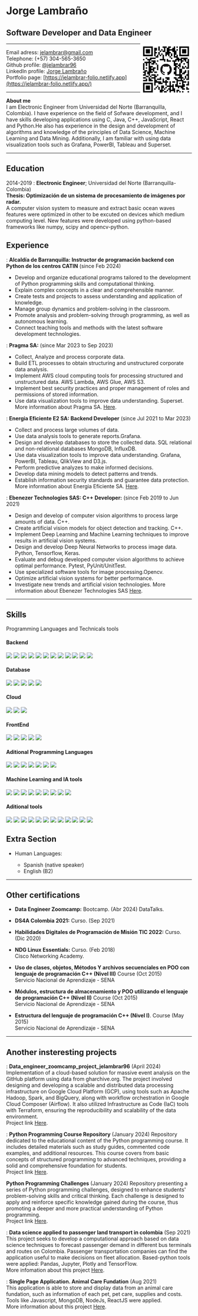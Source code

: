 # Jorge Lambraño
##  Software Developer and Data Engineer

<img style="float: right;" src="media/qr-code.png" width="140"> 

-------------------     ----------------------------
Email adress:                   <jelambrar@gmail.com>  
Telephone:                        (+57) 304-565-3650  
Github profile:                       [@jelambrar96](https://github.com/jelambrar96)  
LinkedIn profile:                     [Jorge Lambraño](https://www.linkedin.com/in/jorge-lambra%C3%B1o-a64662157/)  
Portfolio page:                     [https://jelambrar-folio.netlify.app](https://jelambrar-folio.netlify.app/)  
-------------------     ----------------------------

**About me**  
I am Electronic Engineer from Universidad del Norte (Barranquilla, Colombia). I have experience on the
field of Sofware development, and I have skills developing applications
using C, Java, C++, JavaScript, React and Python.He also has experience in the design and development of algorithms 
and knowledge of the principles of Data Science, Machine Learning and Data Mining. 
Additionally, I am familiar with using data visualization tools such as Grafana, PowerBI, Tableau and Superset. 

-------------------     ----------------------------

Education
---------

2014-2019
:   **Electronic Engineer**; Universidad del Norte 
    (Barranquilla-Colombia)  
    **Thesis: Optimización de un sistema de procesamiento de imágenes 
    por radar.**  
    A computer vision system to measure and extract basic ocean waves features
    were optimized in other to be excuted on devices which medium computing 
    level. New features were developed using python-based frameworks like
    numpy, scipy and opencv-python.     


Experience
----------

: **Alcaldía de Barranquilla: Instructor de programación backend con Python de los centros CATIN** (since Feb 2024)
- Develop and organize educational programs tailored to the development of Python programming skills and computational thinking.
- Explain complex concepts in a clear and comprehensible manner.
- Create tests and projects to assess understanding and application of knowledge.
- Manage group dynamics and problem-solving in the classroom.
- Promote analysis and problem-solving through programming, as well as autonomous learning.
- Connect teaching tools and methods with the latest software development technologies.

: **Pragma SA:** (since Mar 2023 to Sep 2023)    
- Collect, Analyze and process corporate data.
- Build ETL processes to obtain structuring and unstructured corporate data analysis.
- Implement AWS cloud computing tools for processing structured and unstructured data. AWS Lambda, AWS Glue, AWS S3.
- Implement best security practices and proper management of roles and permissions of stored information.
- Use data visualization tools to improve data understanding. Superset.
    More information about Pragma SA. [Here](https://www.pragma.com/).

: **Energia Eficiente E2 SA: Backend Developer** (since Jul 2021 to Mar 2023)    
- Collect and process large volumes of data.
- Use data analysis tools to generate reports.Grafana. 
- Design and develop databases to store the collected data. SQL relational and non-relational databases MongoDB, InfluxDB.
- Use data visualization tools to improve data understanding. Grafana, PowerBI, Tableau, QlikView and D3.js.
- Perform predictive analyzes to make informed decisions.
- Develop data mining models to detect patterns and trends.
- Establish information security standards and guarantee data protection.
    More information about Energia Eficiente SA. [Here](https://www.e2energiaeficiente.com/).

:   **Ebenezer Technologies SAS: C++ Developer:** (since Feb 2019 to Jun 2021)   
- Design and develop of computer vision algorithms to process large amounts of data. C++.
- Create artificial vision models for object detection and tracking. C++.
- Implement Deep Learning and Machine Learning techniques to improve results in artificial vision systems.
- Design and develop Deep Neural Networks to process image data. Python, Tensorflow, Keras.
- Evaluate and debug developed computer vision algorithms to achieve optimal performance. Pytest, PyUnit/UnitTest.
- Use specialized software tools for image processing.Opencv. 
- Optimize artificial vision systems for better performance. 
- Investigate new trends and artificial vision technologies.
    More information about Ebenezer Technologies SAS [Here](https://ebenezertechs.com/).

-------------------     ----------------------------

Skills
--------------------

Programming Languages and Technicals tools

#### Backend
![](https://img.shields.io/badge/Code-Python-informational?style=flat&logo=python&logoColor=ffdd54&color=blue)
![](https://img.shields.io/badge/Code-Ruby-informational?style=flat&logo=Ruby&color=CC342D&logoColor=CC342D)
![](https://img.shields.io/badge/Framework-Ruby_on_Rails-informational?style=flat&logo=Ruby-On-Rails&color=CC0000&logoColor=CC0000)
![](https://img.shields.io/badge/Framework-Django-informational?style=flat&logo=django)
![](https://img.shields.io/badge/Framework-Flask-informational?style=flat&logo=flask&logoColor=white)
![](https://img.shields.io/badge/Framework-FastAPI-informational?style=flat&logo=fastapi&color=009688)
![](https://img.shields.io/badge/Framework-NodeJS-informational?style=flat&logo=node.js&color=379037)
![](https://img.shields.io/badge/Framework-NodeRED-informational?style=flat&logo=node-red&color=red)
![](https://img.shields.io/badge/Code-Java-informational?style=flat&logo=openjdk&logoColor=white&color=red)
![](https://img.shields.io/badge/Framework-Sping-informational?style=flat&logo=spring&color=6DB33F&logoColor=6DB33F) 
![](https://img.shields.io/badge/Code-Go-informational?style=flat&logo=go&color=00ADD8&logoColor=00ADD8)
![](https://img.shields.io/badge/Code-Kotlin-informational?style=flat&logo=kotlin&color=7F52FF&logoColor=7F52FF)

<!-- ![](https://img.shields.io/badge/Go-00ADD8?style=flat&logo=go&logoColor=white)
![](https://img.shields.io/badge/Kotlin-7F52FF?style=flat&logo=kotlin&logoColor=white)
![](https://img.shields.io/badge/Spring-6DB33F?style=flat&logo=spring&logoColor=white) -->




#### Database
![](https://img.shields.io/badge/DB-AmazonDynamoDB-informational?style=flag&logo=Amazon%20DynamoDB&color=orange)
![](https://img.shields.io/badge/DB-PostgreSQL-informational?style=flat&logo=PostgreSQL&color=336791)
![](https://img.shields.io/badge/DB-SQLite-informational?style=flat&logo=SQLite&color=003B57)
![](https://img.shields.io/badge/DB-InfluxDB-information?style=flat&logo=InfluxDB&color=29A2E2)
![](https://img.shields.io/badge/DB-MongoDB-information?style=flat&logo=mongodb)

#### Cloud
![](https://img.shields.io/badge/Cloud-AWS-informational?style=flat&logo=Amazon-AWS&logoColor=FF9900&color=orange)
![](https://img.shields.io/badge/Cloud-Azure-informational?style=flat&logo=microsoftazure&logoColor=white)
![](https://img.shields.io/badge/Cloud-GPC-informational?style=flat&logo=google-cloud&logoColor=white&color=green)

#### FrontEnd
![](https://img.shields.io/badge/Code-React-informational?style=flat&logo=react&color=61DAFB)
![](https://img.shields.io/badge/Code-JavaScript-informational?style=flat&logo=JavaScript&color=F7DF1E)
![](https://img.shields.io/badge/Code-HTML5-informational?style=flat&logo=HTML5&color=E34F26)
![](https://img.shields.io/badge/Style-Bootstrap-informational?style=flat&logo=Bootstrap&color=7952B3)
![](https://img.shields.io/badge/Style-CSS3-informational?style=flat&logo=CSS3&color=1572B6)

#### Aditional Programming Languages

![](https://img.shields.io/badge/Code-C-informational?style=flat&logo=c&logoColor=white)
![](https://img.shields.io/badge/Code-C++-informational?style=flat&logo=c%2B%2B&logoColor=white)
![](https://img.shields.io/badge/Code-Java-informational?style=flat&logo=openjdk&logoColor=white&color=red)
![](https://img.shields.io/badge/Code-Latex-informational?style=flat&logo=latex&logoColor=green&color=green)
![](https://img.shields.io/badge/Code-PHP-informational?style=flat&logo=php&logoColor=white)
![](https://img.shields.io/badge/Code-R-informational?style=flat&logo=r&logoColor=white)
![](https://img.shields.io/badge/Code-Shell_Script-informational?style=flat&logo=gnu-bash&logoColor=white)


#### Machine Learning and IA tools


![](https://img.shields.io/badge/DL-Keras-information?style=flag&logo=Keras&logoColor=red&color=red)
![](https://img.shields.io/badge/ML-Matplotlib-information?style=flag&logo=Matplotlib&color=yellow&logoColor=yellow)
![](https://img.shields.io/badge/ML-mlflow-information?style=flag&logo=numpy&logoColor=blue&color=blue)
![](https://img.shields.io/badge/ML-pandas-information?style=flag&logo=pandas&color=yellow)
![](https://img.shields.io/badge/ML-Plotly-information?style=flag&logo=plotly&logoColor=blue&color=blue)
![](https://img.shields.io/badge/DL-PyTorch-information?style=flag&logo=PyTorch&color=EE4C2C&logoColor=EE4C2C)
![](https://img.shields.io/badge/ML-scikit_learn-information?style=flag&logo=scikit-learn&color=F7931E&logoColor=F7931E)
![](https://img.shields.io/badge/ML-SciPy-information?style=flag&logo=scipy&color=8CAAE6&logoColor=8CAAE6)
![](https://img.shields.io/badge/DL-TensorFlow-information?style=flag&logo=TensorFlow&color=EA6C0B&logoColor=EA6C0B)

#### Aditional tools

![](https://img.shields.io/badge/Tools-Figma-informational?style=flat&logo=Figma&color=F24E1E)
![](https://img.shields.io/badge/Tools-NPM-informational?style=flat&logo=NPM&color=CB3837)
![](https://img.shields.io/badge/Tools-Heroku-informational?style=flat&logo=Heroku&color=430098)
![](https://img.shields.io/badge/Tools-Netlify-informational?style=flat&logo=netlify&color=00C7B7)
![](https://img.shields.io/badge/Tools-Git-informational?style=flat&logo=Git&color=F05032)
![](https://img.shields.io/badge/Tools-GitHub-informational?style=flat&logo=GitHub&color=181717)
![](https://img.shields.io/badge/Tools-Linux-informational?style=flat&logo=Linux&color=E7B82A)
![](https://img.shields.io/badge/Tools-OpenCV-informational?style=flat&logo=opencv&color=blue)
![](https://img.shields.io/badge/Tools-JupyterNotebook-informational?style=flat&logo=jupyter&color=orange)
![](https://img.shields.io/badge/Tools-Docker-informational?style=flat&logo=docker)
![](https://img.shields.io/badge/Tools-Grafana-informational?style=flat&logo=grafana&color=F46800&logoColor=F46800)
![](https://img.shields.io/badge/Tools-PowerBI-informational?style=flat&logo=powerbi&color=F2C811&logoColor=F2C811)



Extra Section
----------------------------------------

* Human Languages:

    * Spanish (native speaker)
    * English (B2)

-------------------     ----------------------------

Other certifications
----------------------------------------

* **Data Engineer Zoomcamp:** Bootcamp. (Abr 2024) 
    DataTalks. 

*   **DS4A Colombia 2021:** Curso. (Sep 2021) 


*   **Habilidades Digitales de Programación de Misión TIC 2022:** Curso. (Dic 2020)

*   **NDG Linux Essentials:** Curso. (Feb 2018)  
    Cisco Networking Academy.

*   **Uso de clases, objetos, Métodos Y archivos secuenciales 
    en POO con lenguaje de programación C++ (Nivel III)** Course (Oct 2015)    
    Servicio Nacional de Aprendizaje - SENA

*   **Módulos, estructura de almacenamiento y POO utilizando el
    lenguaje de programación C++ (Nivel II)** Course (Oct 2015)  
    Servicio Nacional de Aprendizaje - SENA

*   **Estructura del lenguaje de programación C++ (Nivel I)**. 
    Course (May 2015)  
     Servicio Nacional de Aprendizaje - SENA
 
-------------------     ----------------------

Another insteresting projects
----------------------------------------

: **Data_engineer_zoomcamp_project_jelambrar96** (April 2024) 
Implementation of a cloud-based solution for massive event analysis on the GitHub platform using data from gharchive.org. The project involved designing and developing a scalable and distributed data processing infrastructure on Google Cloud Platform (GCP), using tools such as Apache Hadoop, Spark, and BigQuery, along with workflow orchestration in Google Cloud Composer (Airflow). It also utilized Infrastructure as Code (IaC) tools with Terraform, ensuring the reproducibility and scalability of the data environment.  
Project link [Here](https://github.com/jelambrar96/data_engineer_zoomcamp_project_jelambrar96).

: **Python Programming Course Repository** (January 2024)
Repository dedicated to the educational content of the Python programming course. It includes detailed materials such as study guides, commented code examples, and additional resources. This course covers from basic concepts of structured programming to advanced techniques, providing a solid and comprehensive foundation for students.  
Project link [Here](https://github.com/jelambrar96/curso_python).

**Python Programming Challenges** (January 2024)
Repository presenting a series of Python programming challenges, designed to enhance students' problem-solving skills and critical thinking. Each challenge is designed to apply and reinforce specific knowledge gained during the course, thus promoting a deeper and more practical understanding of Python programming.  
Project link [Here](https://github.com/jelambrar96/retos_programacion_python_barranquilla_2024).

: **Data science applied to passenger land transport in colombia** (Sep 2021)  
This project seeks to develop a computational approach based on data science techniques to forecast passenger demand in different bus terminals and routes on Colombia. Passenger transportation companies can find the application useful to make decisions on fleet allocation. Based-python tools were applied: Pandas, Jupyter, Plotly and TensorFlow.   
More infomation about this project [Here](https://github.com/andiazo/ds4a_team81).

: **Single Page Application. Animal Care Fundation** (Aug 2021)  
This application is able to store and display data from an animal care fundation, such as information of each pet, pet care, supplies and costs. Tools like Javascript, MongoDB, NodeJs, ReactJS were applied.  
More information about this project [Here](https://github.com/srendonv/animal-care-foundation).
